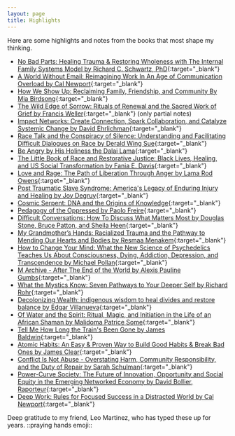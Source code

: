 ```yaml
---
layout: page
title: Highlights
---
```


Here are some highlights and notes from the books that most shape my thinking. 

* [No Bad Parts: Healing Trauma & Restoring Wholeness with The Internal Family Systems Model by Richard C. Schwartz, PhD](https://docs.google.com/document/d/1bp7DFUMSl09ZhPL5A4RaUVDTXLP81NUYyLyINLELZ6k/edit#heading=h.22cuij42hd15){:target="_blank"}
* [A World Without Email: Reimagining Work In An Age of Communication Overload by Cal Newport](https://docs.google.com/document/d/1XAmsQQF1gbSB04DT3dCuOysfnLA_BxPO8jjJ1kv31e8/edit#heading=h.9d0p238cm00y){:target="_blank"}
* [How We Show Up: Reclaiming Family, Friendship, and Community By Mia Birdsong](https://docs.google.com/document/d/1IOZcmGFJFHIWAXjU30tsqa6NOeR60Mk_8wbQKH7lCnI/edit#heading=h.ap0y27a36hg0){:target="_blank"}
* [The Wild Edge of Sorrow: Rituals of Renewal and the Sacred Work of Grief by Francis Weller](https://docs.google.com/document/d/1jBGG1f5bqd-1Zon9cC_79UKKK99lDx6u2go_ZP1cawA/edit#heading=h.5q0x6ztg9ft3){:target="_blank"} (only partial notes)
* [Impact Networks: Create Connection, Spark Collaboration, and Catalyze Systemic Change by David Ehrlichman](https://docs.google.com/document/d/1DM3OLi8twcjdwDHDGkN80sCLQYU-CGNJYnyPx0srj0E/edit#heading=h.vlth93734qlq){:target="_blank"}
* [Race Talk and the Conspiracy of Silence: Understanding and Facilitating Difficult Dialogues on Race by Derald Wing Sue](https://docs.google.com/document/d/1YA_1m7G0MEq69vgHo_8AzLYD8Meb1PwqOnS2DpnuxE4/edit#heading=h.wxwqsqfxyxi9){:target="_blank"}
* [Be Angry by His Holiness the Dalai Lama](https://docs.google.com/document/d/1dpzcxEIbHU7Jmi3XAzfPEB6pxRypa6YBL0EhOEzxqL0/edit){:target="_blank"}
* [The Little Book of Race and Restorative Justice: Black Lives, Healing, and US Social Transformation by Fania E. Davis](https://docs.google.com/document/d/11yExu8JxBy6g1kSNQFIWf3JLI66xhKrRPpmr9W-pYV0/edit#heading=h.7xkwhkzd2adg){:target="_blank"}
* [Love and Rage: The Path of Liberation Through Anger by Lama Rod Owens](https://docs.google.com/document/d/1eq45iy3pJZ1QJA2CtQnscie01xn29fyo64zJGZnkFlI/edit?usp=sharing){:target="_blank"}
* [Post Traumatic Slave Syndrome: America's Legacy of Enduring Injury and Healing by Joy Degruy](https://docs.google.com/document/d/1TxGxLet1kBh7FzJYN-0oJpsFffpsfmFniovUkHAImO8/edit?usp=sharing){:target="_blank"}
* [Cosmic Serpent: DNA and the Origins of Knowledge](https://docs.google.com/document/d/1blUCqC8qeo5NS-kvrfBssPrC5a3btahFoKXg_6rqfy0/edit?usp=sharing){:target="_blank"}
* [Pedagogy of the Oppressed by Paolo Freire](https://docs.google.com/document/d/1JdNqWclvVZF-ANiL9dnQs6wZbcOBu_lIpf8cWXVRUR8/edit#){:target="_blank"}
* [Difficult Conversations: How To Discuss What Matters Most by Douglas Stone, Bruce Patton, and Sheila Heen](https://docs.google.com/document/d/1mJI3mgNnbBCGcEwVfvY7CyqvskfUe8yG0JIvvbgsqY4/edit?usp=sharing
){:target="_blank"}
* [My Grandmother’s Hands: Racialized Trauma and the Pathway to Mending Our Hearts and Bodies by Resmaa Menakem](https://docs.google.com/document/d/1b2R-nzyBODuyE068x7dZIOccR71SQ2WvaP_jwjMKPjM/edit#heading=h.isk3d9mh6ws6){:target="_blank"}
* [How to Change Your Mind: What the New Science of Psychedelics Teaches Us About Consciousness, Dying, Addiction, Depression, and Transcendence by Michael Pollan](https://docs.google.com/document/d/1lfwPP5pNCrIhgM9tU7turLta0ObTBWYQQIHorE_Ptvw/edit?usp=sharing){:target="_blank"}
* [M Archive - After The End of the World by Alexis Pauline Gumbs](https://docs.google.com/document/d/1Zp_8aM-i-ZcF1rpyIVHZXqtn-WZVEI3cOIEUTdvdCQ8/edit?usp=sharing){:target="_blank"}
* [What the Mystics Know: Seven Pathways to Your Deeper Self by Richard Rohr](https://docs.google.com/document/d/18LUDk8vFoIwk2V08A2Ozg6V_XCl6l4OhoX4vRhG2HMQ/edit?usp=sharing){:target="_blank"}
* [Decolonizing Wealth: indigenous wisdom to heal divides and restore balance by Edgar Villanueva](https://docs.google.com/document/d/1fJXo7Vft9Q27ZxhLpYKi34LjloN8uv3jww97IB9SNJk/edit#heading=h.7eaf83x565lv){:target="_blank"}
* [Of Water and the Spirit: Ritual, Magic, and Initiation in the Life of an African Shaman by Malidoma Patrice Some](https://docs.google.com/document/d/1Xbl9Yyl0WMnoL9ZHtfIbTLrMKyfZs2PCF_X04cJO5w8/edit?usp=sharing){:target="_blank"}
* [Tell Me How Long the Train's Been Gone by James Baldwin](https://github.com/spewil/bookclub){:target="_blank"}
* [Atomic Habits: An Easy & Proven Way to Build Good Habits & Break Bad Ones by James Clear](https://docs.google.com/document/d/1BXNjEWNht46wTHFlymfWy00b15RJYk2Kl0dGqUBVCRo/edit?usp=sharing){:target="_blank"}
* [Conflict Is Not Abuse - Overstating Harm, Community Responsibility, and the Duty of Repair by Sarah Schulman](https://docs.google.com/document/d/1OFB88c6CzWG5kGXaccuTLzJV2MUjjH0lrA53lpcU8Uw/edit#heading=h.4krziu3nbdml){:target="_blank"}
* [Power-Curve Society: The Future of Innovation, Opportunity and Social Equity in the Emerging Networked Economy by David Bollier, Raporteur](https://docs.google.com/document/d/174kniuH2Y60yt0-pjfuAK-JAtSBXUJQ1kPhJkiTdqM0/edit#heading=h.n69fg0cdulli){:target="_blank"}
* [Deep Work: Rules for Focused Success in a Distracted World by Cal Newport](https://docs.google.com/document/d/1NZ3eAyPmGUQ_qSy5VktgXa94AuG6TlpZtUanl3Ntnwc/edit){:target="_blank"}

Deep gratitude to my friend, Leo Martinez, who has typed these up for years. ::praying hands emoji::